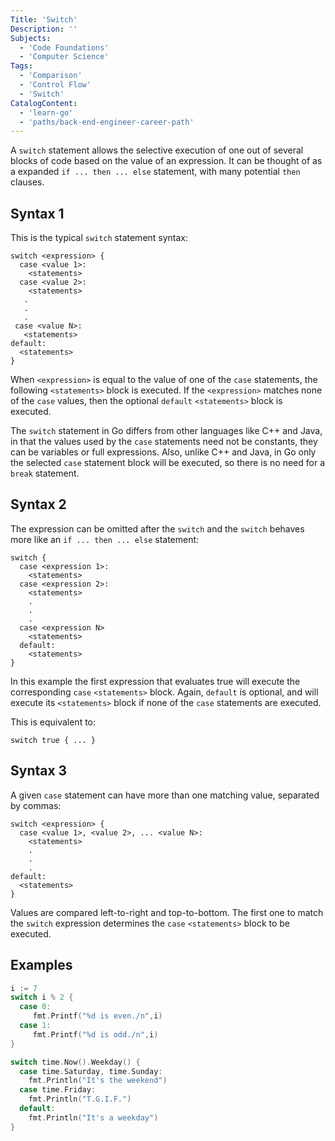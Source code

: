 ```yaml
---
Title: 'Switch'
Description: ''
Subjects:
  - 'Code Foundations'
  - 'Computer Science'
Tags:
  - 'Comparison'
  - 'Control Flow'
  - 'Switch'
CatalogContent:
  - 'learn-go'
  - 'paths/back-end-engineer-career-path'
---
```


A `switch` statement allows the selective execution of one out of several blocks of code based on the value of an expression. It can be thought of as a expanded `if ... then ... else` statement, with many potential `then` clauses.

## Syntax 1

This is the typical `switch` statement syntax:

```pseudo
switch <expression> {
  case <value 1>:
    <statements>
  case <value 2>:
    <statements>
   .
   .
   .
 case <value N>:
   <statements>
default:
  <statements>
}
```

When `<expression>` is equal to the value of one of the `case` statements, the following `<statements>` block is executed. If the `<expression>` matches none of the `case` values, then the optional `default` `<statements>` block is executed.

The `switch` statement in Go differs from other languages like C++ and Java, in that the values used by the `case` statements need not be constants, they can be variables or full expressions. Also, unlike C++ and Java, in Go only the selected `case` statement block will be executed, so there is no need for a `break` statement.

## Syntax 2

The expression can be omitted after the `switch` and the `switch` behaves more like an `if ... then ... else` statement:

```pseudo
switch {
  case <expression 1>:
    <statements>
  case <expression 2>:
    <statements>
    .
    .
    .
  case <expression N>
    <statements>
  default:
    <statements>
}
```

In this example the first expression that evaluates true will execute the corresponding `case` `<statements>` block. Again, `default` is optional, and will execute its `<statements>` block if none of the `case` statements are executed.

This is equivalent to:

```pseudo
switch true { ... }
```

## Syntax 3

A given `case` statement can have more than one matching value, separated by commas:

```pseudo
switch <expression> {
  case <value 1>, <value 2>, ... <value N>:
    <statements>
    .
    .
    .
default:
  <statements>
}
```

Values are compared left-to-right and top-to-bottom. The first one to match the `switch` expression determines the `case` `<statements>` block to be executed.

## Examples

```go
i := 7
switch i % 2 {
  case 0:
     fmt.Printf("%d is even./n",i)
  case 1:
     fmt.Printf("%d is odd./n",i)
}
```

```go
switch time.Now().Weekday() {
  case time.Saturday, time.Sunday:
    fmt.Println("It's the weekend")
  case time.Friday:
    fmt.Println("T.G.I.F.")
  default:
    fmt.Println("It's a weekday")
}
```
